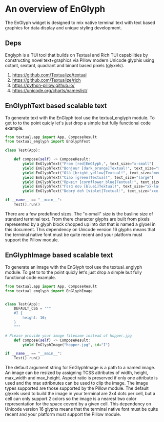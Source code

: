 # An overview of EnGlyph

The EnGlyph widget is designed to mix native terminal text with text based
graphics for data display and unique styling development.

## Deps

Englyph is a TUI tool that builds on Textual and Rich TUI capabilities by
constructing novel text+graphics via Pillow modern Unicode glyphis using
octant, sextant, quadrant and binant based pixels (glyxels).

1) https://github.com/Textualize/textual
2) https://github.com/Textualize/rich
3) https://python-pillow.github.io/
5) https://unicode.org/charts/nameslist/

## EnGlyphText based scalable text

To generate text with the EnGlyph tool use the textual_englyph module. To get to to the point
quicly let's just drop a simple but fully functional code example.

```python
from textual.app import App, ComposeResult
from textual_englyph import EnGlyphText

class Test(App):

    def compose(self) -> ComposeResult:
        yield EnGlyphText("From [red]EnGlyph,", text_size="x-small")
        yield EnGlyphText("Bonjour [dark_orange]Textual!", text_size="small")
        yield EnGlyphText("Olá [bright_yellow]Textual!", text_size="medium")
        yield EnGlyphText("Ciao [green]Textual!", text_size="large")
        yield EnGlyphText("Привiт [cornflower_blue]Textual!", text_size="x-large")
        yield EnGlyphText("Γειά σου [blue1]Textual!", text_size="xx-large")
        yield EnGlyphText("Dobrý deň [violet]Textual!", text_size="xxx-large")

if __name__ == "__main__":
    Test().run()
```

There are a few predefined sizes. The "x-xmall" size is the basline size of
standard terminal text. From there character glyphs are built from pixels
represented by a glyph block chopped up into dot that is named a glyxel in this
document. This dependency on Unicode version 16 glyphs means that the terminal
native font must be quite recent and your platform must support the Pillow
module. 


## EnGlyphImage based scalable text

To generate an image with the EnGlyph tool use the textual_englyph module. To get to to the point
quicly let's just drop a simple but fully functional code example.

```python
from textual.app import App, ComposeResult
from textual_englyph import EnGlyphImage


class Test(App):
    DEFAULT_CSS = """
    #I {
        height: 16;
    }
    """

# Please provide your image filename instead of hopper.jpg
    def compose(self) -> ComposeResult:
        yield EnGlyphImage("hopper.jpg", id="I")

if __name__ == "__main__":
    Test().run()
```

The default argument string for EnGlyphImage is a path to a named image. An
image can be resized by assigning TCSS attributes of width, height, max_width
and max_height. Aspect ratio is preserved if only one attribute is used and the
max attribnutes can be used to clip the image. The image types supported are
those supported by the Pillow module. The default glyxels used to build the
image in your terminal are 2x4 dots per cell, but a cell can only support 2
colors so the image is a nearest two color representation for the space coverd
by a given cell. This dependency on Unicode version 16 glyphs means that the
terminal native font must be quite recent and your platform must support the
Pillow module. 

